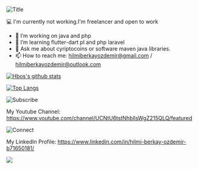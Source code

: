 
![Title](https://media1.tenor.com/images/4dac3c654003287d3afb9e52bb777f4f/tenor.gif?itemid=15713191)


 :computer: I'm currently not working.I'm freelancer and open to work
- 🔭 I’m  working on  java  and php
- 🌱 I’m  learning flutter-dart pl and php laravel
- 💬 Ask me about cyriptocoins or software maven java libraries.
- 📫 How to reach me: hilmiberkayozdemir@gmail.com  / hilmiberkayozdemir@outlook.com

[![Hbos's github stats](https://github-readme-stats.vercel.app/api?username=hberkayozdemir&theme=gotham)](https://github.com/anuraghazra/github-readme-stats)

[![Top Langs](https://github-readme-stats.vercel.app/api/top-langs/?username=hberkayozdemir&layout=compact&langs_count=10&theme=gotham)](https://github.com/anuraghazra/github-readme-stats)



![Subscribe](https://media2.giphy.com/media/13Nc3xlO1kGg3S/giphy.gif?cid=ecf05e472zu8m4ufpgkzpmunvma263o6nel6t5ruurto514e&rid=giphy.gif)


My Youtube Channel:
https://www.youtube.com/channel/UCNtU6tstNhbllsWgZ215QLQ/featured


![Connect](https://i1.wp.com/www.anuncio.agency/wp-content/uploads/2018/07/gif-linkedin.gif?fit=300%2C168&ssl=1&is-pending-load=1)


My LinkedIn Profile:
https://www.linkedin.com/in/hilmi-berkay-ozdemir-b71650181/




![](https://komarev.com/ghpvc/?username=hberkayozdemir&color=blue)
